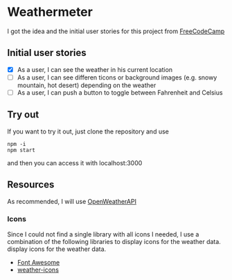 # Weathermeter

I got the idea and the initial user stories for this project from [FreeCodeCamp](https://www.freecodecamp.com/challenges/show-the-local-weather)

## Initial user stories
* [x] As a user, I can see the weather in his current location
* [ ] As a user, I can see differen ticons or background images (e.g. snowy mountain, hot desert) depending on the weather
* [ ] As a user, I can push a button to toggle between Fahrenheit and Celsius

## Try out
If you want to try it out, just clone the repository and use
  
    npm -i
    npm start
  
and then you can access it with localhost:3000 

## Resources
As recommended, I will use [OpenWeatherAPI](https://openweathermap.org/current#geo)

### Icons
Since I could not find a single library with all icons I needed, I use a combination of the following libraries to 
display icons for the weather data.
display icons for the weather data.

* [Font Awesome](http://fontawesome.io/icons/)
* [weather-icons](https://github.com/erikflowers/weather-icons)